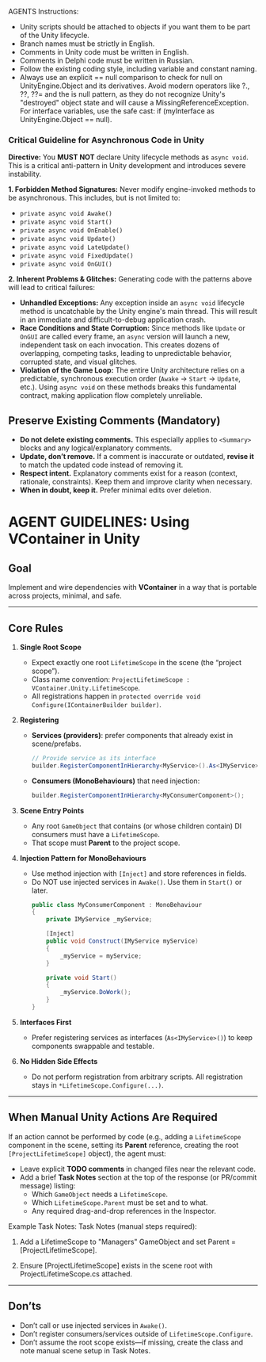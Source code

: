 AGENTS Instructions:

* Unity scripts should be attached to objects if you want them to be part of the Unity lifecycle.
* Branch names must be strictly in English.
* Comments in Unity code must be written in English.
* Comments in Delphi code must be written in Russian.
* Follow the existing coding style, including variable and constant naming.
* Always use an explicit == null comparison to check for null on UnityEngine.Object and its derivatives. Avoid modern operators like ?., ??, ??= and the is null pattern, as they do not recognize Unity's "destroyed" object state and will cause a MissingReferenceException. For interface variables, use the safe cast: if (myInterface as UnityEngine.Object == null).

### Critical Guideline for Asynchronous Code in Unity

**Directive:** You **MUST NOT** declare Unity lifecycle methods as `async void`. This is a critical anti-pattern in Unity development and introduces severe instability.

**1. Forbidden Method Signatures:**
Never modify engine-invoked methods to be asynchronous. This includes, but is not limited to:
- `private async void Awake()`
- `private async void Start()`
- `private async void OnEnable()`
- `private async void Update()`
- `private async void LateUpdate()`
- `private async void FixedUpdate()`
- `private async void OnGUI()`

**2. Inherent Problems & Glitches:**
Generating code with the patterns above will lead to critical failures:

-   **Unhandled Exceptions:** Any exception inside an `async void` lifecycle method is uncatchable by the Unity engine's main thread. This will result in an immediate and difficult-to-debug application crash.
-   **Race Conditions and State Corruption:** Since methods like `Update` or `OnGUI` are called every frame, an `async` version will launch a new, independent task on each invocation. This creates dozens of overlapping, competing tasks, leading to unpredictable behavior, corrupted state, and visual glitches.
-   **Violation of the Game Loop:** The entire Unity architecture relies on a predictable, synchronous execution order (`Awake` -> `Start` -> `Update`, etc.). Using `async void` on these methods breaks this fundamental contract, making application flow completely unreliable.

## Preserve Existing Comments (Mandatory)

- **Do not delete existing comments.** This especially applies to `<Summary>` blocks and any logical/explanatory comments.
- **Update, don’t remove.** If a comment is inaccurate or outdated, **revise it** to match the updated code instead of removing it.
- **Respect intent.** Explanatory comments exist for a reason (context, rationale, constraints). Keep them and improve clarity when necessary.
- **When in doubt, keep it.** Prefer minimal edits over deletion.


# AGENT GUIDELINES: Using VContainer in Unity

## Goal
Implement and wire dependencies with **VContainer** in a way that is portable across projects, minimal, and safe.

---

## Core Rules

1. **Single Root Scope**
   - Expect exactly one root `LifetimeScope` in the scene (the “project scope”).
   - Class name convention: `ProjectLifetimeScope : VContainer.Unity.LifetimeScope`.
   - All registrations happen in `protected override void Configure(IContainerBuilder builder)`.

2. **Registering**
   - **Services (providers)**: prefer components that already exist in scene/prefabs.
     ```csharp
     // Provide service as its interface
     builder.RegisterComponentInHierarchy<MyService>().As<IMyService>();
     ```
   - **Consumers (MonoBehaviours)** that need injection:
     ```csharp
     builder.RegisterComponentInHierarchy<MyConsumerComponent>();
     ```

3. **Scene Entry Points**
   - Any root `GameObject` that contains (or whose children contain) DI consumers must have a `LifetimeScope`.
   - That scope must **Parent** to the project scope.

4. **Injection Pattern for MonoBehaviours**
   - Use method injection with `[Inject]` and store references in fields.
   - Do NOT use injected services in `Awake()`. Use them in `Start()` or later.
     ```csharp
     public class MyConsumerComponent : MonoBehaviour
     {
         private IMyService _myService;

         [Inject]
         public void Construct(IMyService myService)
         {
             _myService = myService;
         }

         private void Start()
         {
             _myService.DoWork();
         }
     }
     ```

5. **Interfaces First**
   - Prefer registering services as interfaces (`As<IMyService>()`) to keep components swappable and testable.

6. **No Hidden Side Effects**
   - Do not perform registration from arbitrary scripts. All registration stays in `*LifetimeScope.Configure(...)`.

---

## When Manual Unity Actions Are Required
If an action cannot be performed by code (e.g., adding a `LifetimeScope` component in the scene, setting its **Parent** reference, creating the root `[ProjectLifetimeScope]` object), the agent must:

- Leave explicit **TODO comments** in changed files near the relevant code.
- Add a brief **Task Notes** section at the top of the response (or PR/commit message) listing:
  - Which `GameObject` needs a `LifetimeScope`.
  - Which `LifetimeScope.Parent` must be set and to what.
  - Any required drag-and-drop references in the Inspector.

Example Task Notes:
Task Notes (manual steps required):

1.   Add a LifetimeScope to "Managers" GameObject and set Parent = [ProjectLifetimeScope].

2.   Ensure [ProjectLifetimeScope] exists in the scene root with ProjectLifetimeScope.cs attached.
	

---

## Don’ts
- Don’t call or use injected services in `Awake()`.
- Don’t register consumers/services outside of `LifetimeScope.Configure`.
- Don’t assume the root scope exists—if missing, create the class and note manual scene setup in Task Notes.
